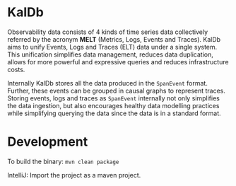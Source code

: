 # KalDb

Observability data consists of 4 kinds of time series data collectively referred by the acronym **MELT** (Metrics, Logs, Events and Traces). KalDb aims to unify Events, Logs and Traces (ELT) data under a single system. This unification simplifies data management, reduces data duplication, allows for more powerful and expressive queries and reduces infrastructure costs.

Internally KalDb stores all the data produced in the `SpanEvent` format. Further, these events can be grouped in causal graphs to represent traces. Storing  events, logs and traces as `SpanEvent` internally not only simplifies the data ingestion, but also encourages healthy data modelling practices while simplifying querying the data since the data is in a standard format.


# Development

To build the binary: `mvn clean package`

IntelliJ: Import the project as a maven project.

